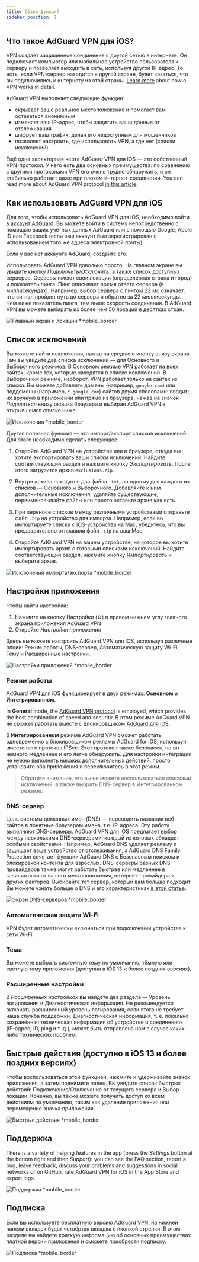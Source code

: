 ```yaml
---
title: Обзор функций
sidebar_position: 1
---
```


## Что такое AdGuard VPN для iOS?

VPN создает защищенное соединение с другой сетью в интернете. Он подключает компьютер или мобильное устройство пользователя к серверу и позволяет выходить в сеть, используя другой IP-адрес. То есть, если VPN-сервер находится в другой стране, будет казаться, что вы подключились к интернету из этой страны. [Learn more](/general/how-vpn-works) about how a VPN works in detail.

AdGuard VPN выполняет следующие функции:

- скрывает ваше реальное местоположение и помогает вам оставаться анонимным
- изменяет ваш IP-адрес, чтобы защитить ваши данные от отслеживания
- шифрует ваш трафик, делая его недоступным для мошенников
- позволяет настроить, где использовать VPN, а где нет (списки исключений)

Ещё одна характерная черта AdGuard VPN для iOS — это собственный VPN-протокол. У него есть два основных преимущества: по сравнению с другими протоколами VPN его очень трудно обнаружить, и он стабильно работает даже при плохом интернет-соединении. You can read more about AdGuard VPN protocol [in this article](/general/adguard-vpn-protocol).

## Как использовать AdGuard VPN для iOS

Для того, чтобы использовать AdGuard VPN для iOS, необходимо войти в [аккаунт AdGuard](https://my.adguard.com/). Вы можете войти в систему непосредственно с помощью ваших учётных данных AdGuard или с помощью Google, Apple ID или Facebook (если ваш аккаунт был зарегистрирован с использованием того же адреса электронной почты).

Если у вас нет аккаунта AdGuard, создайте его.

Использовать AdGuard VPN довольно просто. На главном экране вы увидите кнопку *Подключить/Отключить*, а также список доступных серверов. Серверы имеют свои локации (определенная страна и город) и показатель пинга. Пинг описывает время ответа сервера (в миллисекундах). Например, выбор сервера с пингом 22 мс означает, что сигнал пройдет путь до сервера и обратно за 22 миллисекунды. Чем ниже показатель пинга, тем выше скорость соединения. В AdGuard VPN вы можете выбирать из более чем 50 локаций в десятках стран.

![Главный экран и локации *mobile_border](https://cdn.adguardvpn.com/content/kb/vpn/ios/1.png?123)

## Список исключений

Вы можете найти исключения, нажав на среднюю кнопку внизу экрана. Там вы увидите два списка исключений — для Основного и Выборочного режимов. В Основном режиме VPN работает на всех сайтах, кроме тех, которые находятся в списке исключений. В Выборочном режиме, наоборот, VPN работает только на сайтах из списка. Вы можете добавлять домены (например, `google.com`) или поддомены (например, `*.google.com`) сайтов двумя способами: вводить их вручную в приложении или прямо из браузера, нажав на значок *Поделиться* внизу окошка браузера и выбирая AdGuard VPN в открывшемся списке ниже.

![Исключения *mobile_border](https://cdn.adguardvpn.com/content/kb/vpn/ios/2.png?123)

Другая полезная функция — это импорт/экспорт списков исключений. Для этого необходимо сделать следующее:

1. Откройте AdGuard VPN на устройстве или в браузере, откуда вы хотите экспортировать ваши списки исключений. Найдите соответствующий раздел и нажмите кнопку *Экспортировать*. После этого загрузится архив `exclusions.zip`.

2. Внутри архива находятся два файла `.txt`, по одному для каждого из списков — Основного и Выборочного. Добавляйте к ним дополнительные исключения, удаляйте существующие, переименовывайте файлы или просто оставьте архив как есть.

3. При переносе списков между различными устройствами отправьте файл `.zip` на устройство для импорта. Например, если вы импортируете списки с iOS-устройства на Mac, убедитесь, что вы предварительно отправили файл `.zip` на ваш Mac.

4. Откройте AdGuard VPN на вашем устройстве, на которое вы хотите импортировать архив с готовыми списками исключений. Найдите соответствующий раздел, нажмите кнопку *Импортировать* и выберите архив.

![Исключения импорта/экспорта *mobile_border](https://cdn.adguardvpn.com/content/kb/vpn/ios/import-export-exclusions.png)

## Настройки приложения

Чтобы найти настройки:

1. Нажмите на кнопку Настройки (⚙) в правом нижнем углу главного экрана приложения AdGuard VPN
2. Откройте *Настройки приложения*

Здесь вы можете настроить AdGuard VPN для iOS, используя различные опции: Режим работы, DNS-сервер, Автоматическую защиту Wi-Fi, Тему и Расширенные настройки.

![Настройки приложений *mobile_border](https://cdn.adguardvpn.com/content/kb/vpn/ios/app-settings.png)

### Режим работы

AdGuard VPN для iOS функционирует в двух режимах: **Основном** и **Интегрированном**.

In **General** mode, the [AdGuard VPN protocol](/general/adguard-vpn-protocol) is employed, which provides the best combination of speed and security. В этом режиме AdGuard VPN не сможет работать вместе с Блокировщиком [AdGuard для iOS](https://adguard.app/kb/adguard-for-ios/overview/).

В **Интегрированном** режиме AdGuard VPN сможет работать одновременно с блокировщиком рекламы AdGuard for iOS, используя вместо него протокол IPSec. Этот протокол также безопасен, но он немного медленнее и его легче обнаружить. Для настройки интеграции не нужно выполнять никаких дополнительных действий: просто установите оба приложения и переключитесь в этот режим.
> Обратите внимание, что вы не можете воспользоваться списками исключений, а также выбрать DNS-сервер в Интегрированном режиме.

### DNS-сервер

Цель системы доменных имен (DNS) — переводить названия веб-сайтов в понятные браузерам имена, т.е. IP-адреса. Эту работу выполняют DNS-серверы. AdGuard VPN для iOS предлагает выбор между несколькими DNS-серверами, каждый из которых обладает особыми свойствами. Например, AdGuard DNS удаляет рекламу и защищает ваше устройство от отслеживания, а AdGuard DNS Family Protection сочетает функции AdGuard DNS с Безопасным поиском и блокировкой контента для взрослых. DNS-серверы разных DNS-провайдеров также могут работать быстрее или медленнее в зависимости от вашего местоположения, интернет-провайдера и других факторов. Выбирайте тот сервер, который вам больше подходит. Вы можете узнать больше о DNS и его характеристиках [в этой статье](https://adguard-dns.io/kb/general/dns-filtering/#what-is-dns).

![Экран DNS-серверов *mobile_border](https://cdn.adguardvpn.com/content/kb/vpn/ios/dns-server.png)

### Автоматическая защита Wi-Fi

VPN будет автоматически включаться при подключении устройства к сети Wi-Fi.

### Тема

Вы можете выбрать системную тему по умолчанию, тёмную или светлую тему приложения (доступна в iOS 13 и более поздних версиях).

### Расширенные настройки

В *Расширенных настройках* вы найдёте два раздела — Уровень логирования и Диагностическая информация. Не рекомендуется включать расширенный уровень логирования, если этого не требует наша служба поддержки. Диагностическая информация, т. е. локально сохранённая техническая информация об устройстве и соединениях (IP-адрес, ID, ping и т. д.), может быть отправлена нам в случае каких-либо технических проблем.

## Быстрые действия (доступно в iOS 13 и более поздних версиях)

Чтобы воспользоваться этой функцией, нажмите и удерживайте значок приложения, а затем поднимите палец. Вы увидите список быстрых действий: Подключение/Отключение от текущего сервера и Выбор локации. Конечно, вы также можете получить доступ ко всем действиям по умолчанию, таким как удаление приложения или перемещение значка приложения.

![Быстрые действия *mobile_border](https://cdn.adguardvpn.com/content/kb/vpn/ios/quick-actions.png)

## Поддержка

There is a variety of helping features in the app (press the *Settings* button at the bottom right and then *Support*): you can see the FAQ section, report a bug, leave feedback, discuss your problems and suggestions in social networks or on GitHub, rate AdGuard VPN for iOS in the App Store and export logs.

![Поддержка *mobile_border](https://cdn.adguardvpn.com/content/kb/vpn/ios/support.png)

## Подписка

Если вы используете бесплатную версию AdGuard VPN, на нижней панели вкладок будет четвёртая вкладка с иконкой стрелки. В этом разделе вы найдете краткую информацию об основных преимуществах платной версии приложения и сможете приобрести подписку.

![Подписка *mobile_border](https://cdn.adguardvpn.com/content/kb/vpn/ios/subscription_en.png)
